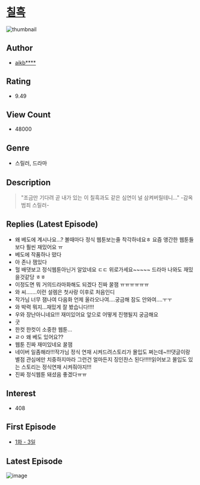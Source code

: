 # [칠흑](https://comic.naver.com/bestChallenge/list?titleId=743385)
![thumbnail](https://image-comic.pstatic.net/user_contents_data/challenge_comic/2020/03/19/332359/thumbnail_202x164bb584fa9_f744_4e39_90c0_bd3feeb9102b_00000892.JPEG)

## Author
- [aikb****](https://comic.naver.com/artistTitle?id=332359)

## Rating
- 9.49

## View Count
- 48000

## Genre
- 스릴러, 드라마

## Description
> "조금만 기다려 곧 내가 있는 이 칠흑과도 같은 심연이 널 삼켜버릴테니..." -감옥 범죄 스릴러-

## Replies (Latest Episode)
- 왜 베도에 계시나요...? 볼때마다 정식 웹툰보는줄 착각하네요ㅎ 요즘 앵간한 웹툰들보다 훨씬 재밌어요 ㅠ
- 베도에 작품하나 떴다
- 아 존나 잼있다
- 헐 배댓보고 정식웹툰아닌거 알았네요 ㄷㄷ 위로가세요~~~~~ 드라마 나와도 재밌을것같당 ㅎㅎ
- 이정도면 뭐 거의드라마화해도 되겠다 진짜 꿀잼 ㅠㅠㅠㅠㅠㅠ
- 와 씨.......이런 설렘은 첫사랑 이후로 처음인디
- 작가님 너무 잼나여 다음화 언제 올라오나여....궁금해 잠도 안와여....ㅜㅜ
- 와 박력 뭐지...재밌게 잘 봤습니다!!!!
- 우와 장난아니네요!!! 재미있어요 앞으로 어떻게 진행될지 궁금해요
- 굿
- 한컷 한컷이 소중한 웹툰...
- ㄹㅇ 왜 베도 있어요??
- 웹툰 진짜 재미있네요 꿀잼
- 네이버 일좀해라!!!작가님 정식 연재 시켜드려스토리가 몰입도 쩌는데~!!!댓글이랑 별점 관심에만 치중하지마라 그런건 얼마든지 징인찬스 된다!!!!!읽어보고 몰입도 있는 스토리는 정식연재 시켜줘야지!!!
- 진짜 정식웹툰 돼셨음 좋겠다ㅠㅠ

## Interest
- 408

## First Episode
- [1화 - 3일](https://comic.naver.com/bestChallenge/detail?titleId=743385&no=1)

## Latest Episode
![image](https://image-comic.pstatic.net/user_contents_data/challenge_comic/2023/05/22/332359/upload_4122259738402764341.jpeg)

